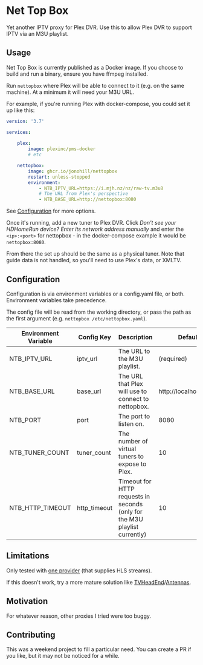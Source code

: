 # Net Top Box

Yet another IPTV proxy for Plex DVR. Use this to allow Plex DVR to support IPTV via an M3U playlist.

## Usage

Net Top Box is currently published as a Docker image. If you choose to build and run a binary, ensure you have ffmpeg installed.

Run `nettopbox` where Plex will be able to connect to it (e.g. on the same machine). At a minimum it will need your M3U URL.

For example, if you're running Plex with docker-compose, you could set it up like this:

```yaml
version: '3.7'

services:
    
    plex:
        image: plexinc/pms-docker
        # etc

    nettopbox:
        image: ghcr.io/jonohill/nettopbox
        restart: unless-stopped
        environment:
            - NTB_IPTV_URL=https://i.mjh.nz/nz/raw-tv.m3u8
            # The URL from Plex's perspective
            - NTB_BASE_URL=http://nettopbox:8080
```

See [Configuration](#configuration) for more options.

Once it's running, add a new tuner to Plex DVR. Click *Don't see your HDHomeRun device? Enter its network address manually* and enter the `<ip>:<port>` for nettopbox - in the docker-compose example it would be `nettopbox:8080`.

From there the set up should be the same as a physical tuner. Note that guide data is not handled, so you'll need to use Plex's data, or XMLTV.

## Configuration

Configuration is via environment variables or a config.yaml file, or both. Environment variables take precedence.

The config file will be read from the working directory, or pass the path as the first argument (e.g. `nettopbox /etc/nettopbox.yaml`).

| Environment Variable | Config Key | Description | Default |
| --- | --- | --- | --- |
| NTB_IPTV_URL | iptv_url | The URL to the M3U playlist. | (required) |
| NTB_BASE_URL | base_url | The URL that Plex will use to connect to nettopbox. | http://localhost:8080 |
| NTB_PORT | port | The port to listen on. | 8080 |
| NTB_TUNER_COUNT | tuner_count | The number of virtual tuners to expose to Plex. | 10 |
| NTB_HTTP_TIMEOUT | http_timeout | Timeout for HTTP requests in seconds (only for the M3U playlist currently) | 10 |

## Limitations

Only tested with [one provider](https://i.mjh.nz/nz/raw-tv.m3u8) (that supplies HLS streams).

If this doesn't work, try a more mature solution like [TVHeadEnd](https://tvheadend.org/)/[Antennas](https://github.com/jfarseneau/antennas).

## Motivation

For whatever reason, other proxies I tried were too buggy.

## Contributing

This was a weekend project to fill a particular need. You can create a PR if you like, but it may not be noticed for a while.
